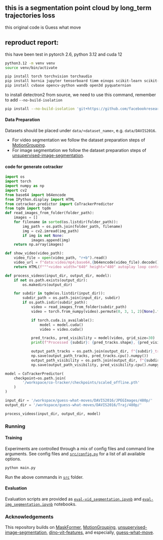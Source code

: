 ## this is a segmentation point cloud by long_term trajectories loss
this original code is Guess what move
## reproduct report:

this have been test in pytorch 2.6, python 3.12 and cuda 12 
```bash
python3.12 -m venv venv
source venv/bin/activate 
```
```bash
pip install torch torchvision torchaudio
pip install kornia jupyter tensorboard timm einops scikit-learn scikit-image openexr-python tqdm fontconfig
pip install cvbase opencv-python wandb open3d pyquaternion
```

to install detectron2 from source, we need to use this command, remember to add `--no-build-isolation`
```bash
pip install --no-build-isolation 'git+https://github.com/facebookresearch/detectron2.git'
```

#### Data Preparation

Datasets should be placed under `data/<dataset_name>`, e.g. `data/DAVIS2016`.

* For video segmentation we follow the dataset preparation steps of [MotionGrouping](https://github.com/charigyang/motiongrouping).
* For image segmentation we follow the dataset preparation steps of [unsupervised-image-segmentation](https://github.com/lukemelas/unsupervised-image-segmentation).

#### code for generate cotracker
```python
import os
import torch
import numpy as np
import cv2
from base64 import b64encode
from IPython.display import HTML
from cotracker.predictor import CoTrackerPredictor
from tqdm import tqdm
def read_images_from_folder(folder_path):
    images = []
    for filename in sorted(os.listdir(folder_path)):
        img_path = os.path.join(folder_path, filename)
        img = cv2.imread(img_path)
        if img is not None:
            images.append(img)
    return np.array(images)

def show_video(video_path):
    video_file = open(video_path, "r+b").read()
    video_url = f"data:video/mp4;base64,{b64encode(video_file).decode()}"
    return HTML(f"""<video width="640" height="480" autoplay loop controls><source src="{video_url}"></video>""")

def process_videos(input_dir, output_dir, model):
    if not os.path.exists(output_dir):
        os.makedirs(output_dir)

    for subdir in tqdm(os.listdir(input_dir)):
        subdir_path = os.path.join(input_dir, subdir)
        if os.path.isdir(subdir_path):
            video = read_images_from_folder(subdir_path)
            video = torch.from_numpy(video).permute(0, 3, 1, 2)[None].float()

            if torch.cuda.is_available():
                model = model.cuda()
                video = video.cuda()

            pred_tracks, pred_visibility = model(video, grid_size=30)
            print(f"Processed {subdir}: {pred_tracks.shape}, {pred_visibility.shape}")

            output_path_tracks = os.path.join(output_dir, f"{subdir}_tracks.npy")
            np.save(output_path_tracks, pred_tracks.cpu().numpy())
            output_path_visibility = os.path.join(output_dir, f"{subdir}_visibility.npy")
            np.save(output_path_visibility, pred_visibility.cpu().numpy())

model = CoTrackerPredictor(
    checkpoint=os.path.join(
        '/workspace/co-tracker/checkpoints/scaled_offline.pth'
    )
)

input_dir = '/workspace/guess-what-moves/DAVIS2016/JPEGImages/480p/'
output_dir = '/workspace/guess-what-moves/DAVIS2016/Traj/480p/'

process_videos(input_dir, output_dir, model)

```

### Running

#### Training

Experiments are controlled through a mix of config files and command line arguments. See config files and [`src/config.py`](src/config.py) for a list of all available options.

```bash
python main.py
```
Run the above commands in [`src`](src) folder.

#### Evaluation

Evaluation scripts are provided as [`eval-vid_segmentation.ipynb`](src/eval-vid_segmentation.ipynb) and [`eval-img_segmentation.ipynb`](src/eval-img_segmentation.ipynb) notebooks.



### Acknowledgements

This repository builds on [MaskFormer](https://github.com/facebookresearch/MaskFormer), [MotionGrouping](https://github.com/charigyang/motiongrouping), [unsupervised-image-segmentation](https://github.com/lukemelas/unsupervised-image-segmentation), [dino-vit-features](https://github.com/ShirAmir/dino-vit-features), and especially, [guess-what-move](https://github.com/karazijal/guess-what-moves).

